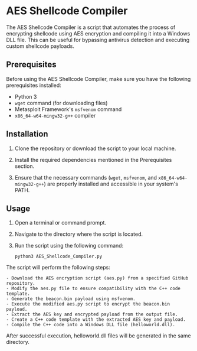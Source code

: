 # AES Shellcode Compiler

The AES Shellcode Compiler is a script that automates the process of encrypting shellcode using AES encryption and compiling it into a Windows DLL file. This can be useful for bypassing antivirus detection and executing custom shellcode payloads.

## Prerequisites

Before using the AES Shellcode Compiler, make sure you have the following prerequisites installed:

- Python 3
- `wget` command (for downloading files)
- Metasploit Framework's `msfvenom` command
- `x86_64-w64-mingw32-g++` compiler

## Installation

1. Clone the repository or download the script to your local machine.

2. Install the required dependencies mentioned in the Prerequisites section.

3. Ensure that the necessary commands (`wget`, `msfvenom`, and `x86_64-w64-mingw32-g++`) are properly installed and accessible in your system's PATH.

## Usage

1. Open a terminal or command prompt.

2. Navigate to the directory where the script is located.

3. Run the script using the following command:

   ```shell
   python3 AES_Shellcode_Compiler.py

The script will perform the following steps:

    - Download the AES encryption script (aes.py) from a specified GitHub repository.
    - Modify the aes.py file to ensure compatibility with the C++ code template.
    - Generate the beacon.bin payload using msfvenom.
    - Execute the modified aes.py script to encrypt the beacon.bin payload.
    - Extract the AES key and encrypted payload from the output file.
    - Create a C++ code template with the extracted AES key and payload.
    - Compile the C++ code into a Windows DLL file (helloworld.dll).

After successful execution, helloworld.dll files will be generated in the same directory.

